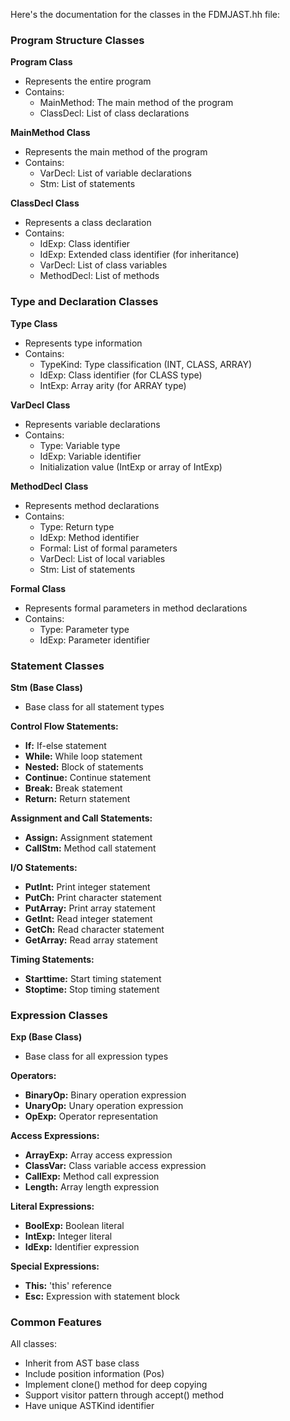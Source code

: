 Here's the documentation for the classes in the FDMJAST.hh file:

### Program Structure Classes

**Program Class**
- Represents the entire program
- Contains:
  - MainMethod: The main method of the program
  - ClassDecl: List of class declarations

**MainMethod Class**
- Represents the main method of the program
- Contains:
  - VarDecl: List of variable declarations
  - Stm: List of statements

**ClassDecl Class**
- Represents a class declaration
- Contains:
  - IdExp: Class identifier
  - IdExp: Extended class identifier (for inheritance)
  - VarDecl: List of class variables
  - MethodDecl: List of methods

### Type and Declaration Classes

**Type Class**
- Represents type information
- Contains:
  - TypeKind: Type classification (INT, CLASS, ARRAY)
  - IdExp: Class identifier (for CLASS type)
  - IntExp: Array arity (for ARRAY type)

**VarDecl Class**
- Represents variable declarations
- Contains:
  - Type: Variable type
  - IdExp: Variable identifier
  - Initialization value (IntExp or array of IntExp)

**MethodDecl Class**
- Represents method declarations
- Contains:
  - Type: Return type
  - IdExp: Method identifier
  - Formal: List of formal parameters
  - VarDecl: List of local variables
  - Stm: List of statements

**Formal Class**
- Represents formal parameters in method declarations
- Contains:
  - Type: Parameter type
  - IdExp: Parameter identifier

### Statement Classes

**Stm (Base Class)**
- Base class for all statement types

**Control Flow Statements:**
- **If:** If-else statement
- **While:** While loop statement
- **Nested:** Block of statements
- **Continue:** Continue statement
- **Break:** Break statement
- **Return:** Return statement

**Assignment and Call Statements:**
- **Assign:** Assignment statement
- **CallStm:** Method call statement

**I/O Statements:**
- **PutInt:** Print integer statement
- **PutCh:** Print character statement
- **PutArray:** Print array statement
- **GetInt:** Read integer statement
- **GetCh:** Read character statement
- **GetArray:** Read array statement

**Timing Statements:**
- **Starttime:** Start timing statement
- **Stoptime:** Stop timing statement

### Expression Classes

**Exp (Base Class)**
- Base class for all expression types

**Operators:**
- **BinaryOp:** Binary operation expression
- **UnaryOp:** Unary operation expression
- **OpExp:** Operator representation

**Access Expressions:**
- **ArrayExp:** Array access expression
- **ClassVar:** Class variable access expression
- **CallExp:** Method call expression
- **Length:** Array length expression

**Literal Expressions:**
- **BoolExp:** Boolean literal
- **IntExp:** Integer literal
- **IdExp:** Identifier expression

**Special Expressions:**
- **This:** 'this' reference
- **Esc:** Expression with statement block

### Common Features
All classes:
- Inherit from AST base class
- Include position information (Pos)
- Implement clone() method for deep copying
- Support visitor pattern through accept() method
- Have unique ASTKind identifier
